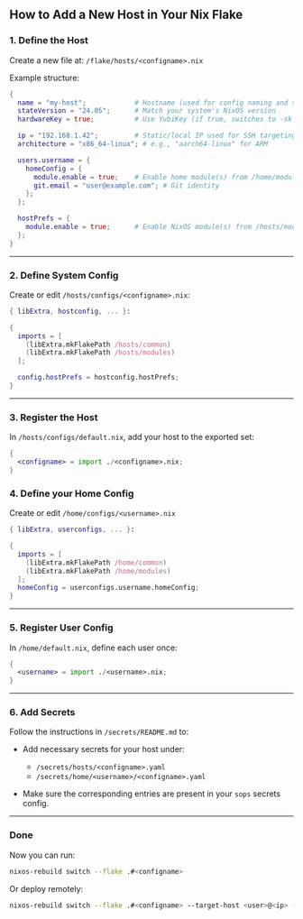 ## How to Add a New Host in Your Nix Flake

### 1. Define the Host

Create a new file at:
`/flake/hosts/<configname>.nix`

Example structure:

```nix
{
  name = "my-host";            # Hostname (used for config naming and system identification)
  stateVersion = "24.05";      # Match your system's NixOS version
  hardwareKey = true;          # Use YubiKey (if true, switches to -sk keys: -a and -c for USB-A/C)

  ip = "192.168.1.42";         # Static/local IP used for SSH targeting
  architecture = "x86_64-linux"; # e.g., "aarch64-linux" for ARM

  users.username = {
    homeConfig = {
      module.enable = true;    # Enable home module(s) from /home/modules
      git.email = "user@example.com"; # Git identity
    };
  };

  hostPrefs = {
    module.enable = true;      # Enable NixOS module(s) from /hosts/modules
  };
}
```

---

### 2. Define System Config

Create or edit `/hosts/configs/<configname>.nix`:

```nix
{ libExtra, hostconfig, ... }:

{
  imports = [
    (libExtra.mkFlakePath /hosts/common)
    (libExtra.mkFlakePath /hosts/modules)
  ];

  config.hostPrefs = hostconfig.hostPrefs;
}
```

---

### 3. Register the Host

In `/hosts/configs/default.nix`, add your host to the exported set:

```nix
{
  <configname> = import ./<configname>.nix;
}
```

### 4. Define your Home Config
Create or edit `/home/configs/<username>.nix`

```nix
{ libExtra, userconfigs, ... }:

{
  imports = [
    (libExtra.mkFlakePath /home/common)
    (libExtra.mkFlakePath /home/modules)
  ];
  homeConfig = userconfigs.username.homeConfig;
}
```

---

### 5. Register User Config

In `/home/default.nix`, define each user once:

```nix
{
  <username> = import ./<username>.nix;
}
```

---

### 6. Add Secrets

Follow the instructions in `/secrets/README.md` to:

* Add necessary secrets for your host under:

  * `/secrets/hosts/<configname>.yaml`
  * `/secrets/home/<username>/<configname>.yaml`
* Make sure the corresponding entries are present in your `sops` secrets config.

---

### Done

Now you can run:

```bash
nixos-rebuild switch --flake .#<configname>
```

Or deploy remotely:

```bash
nixos-rebuild switch --flake .#<configname> --target-host <user>@<ip> --use-remote-sudo
```
